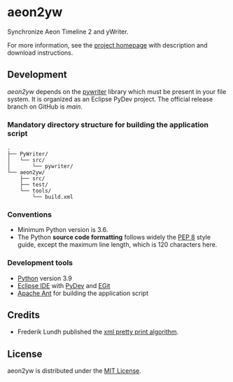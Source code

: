 # aeon2yw
Synchronize Aeon Timeline 2 and yWriter.

For more information, see the [project homepage](https://peter88213.github.io/aeon2yw) with description and download instructions.

## Development

*aeon2yw* depends on the [pywriter](https://github.com/peter88213/PyWriter) library which must be present in your file system. It is organized as an Eclipse PyDev project. The official release branch on GitHub is *main*.

### Mandatory directory structure for building the application script

```
.
├── PyWriter/
│   └── src/
│       └── pywriter/
└── aeon2yw/
    ├── src/
    ├── test/
    └── tools/ 
        └── build.xml
```

### Conventions

- Minimum Python version is 3.6. 
- The Python **source code formatting** follows widely the [PEP 8](https://www.python.org/dev/peps/pep-0008/) style guide, except the maximum line length, which is 120 characters here.

### Development tools

- [Python](https://python.org) version 3.9
- [Eclipse IDE](https://eclipse.org) with [PyDev](https://pydev.org) and [EGit](https://www.eclipse.org/egit/)
- [Apache Ant](https://ant.apache.org/) for building the application script

## Credits

- Frederik Lundh published the [xml pretty print algorithm](http://effbot.org/zone/element-lib.htm#prettyprint).

## License

aeon2yw is distributed under the [MIT License](http://www.opensource.org/licenses/mit-license.php).
